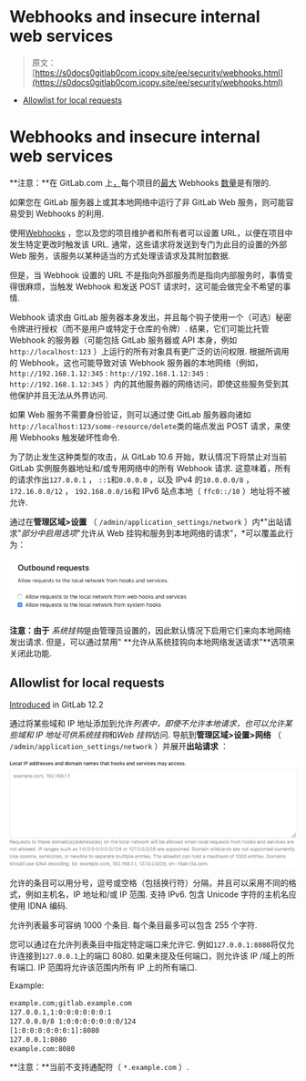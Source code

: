 # Webhooks and insecure internal web services

> 原文：[https://s0docs0gitlab0com.icopy.site/ee/security/webhooks.html](https://s0docs0gitlab0com.icopy.site/ee/security/webhooks.html)

*   [Allowlist for local requests](#allowlist-for-local-requests)

# Webhooks and insecure internal web services[](#webhooks-and-insecure-internal-web-services "Permalink")

**注意：**在 GitLab.com 上[，](../user/gitlab_com/index.html#maximum-number-of-webhooks)每个项目的[最大](../user/gitlab_com/index.html#maximum-number-of-webhooks) Webhooks [数量](../user/gitlab_com/index.html#maximum-number-of-webhooks)是有限的.

如果您在 GitLab 服务器上或其本地网络中运行了非 GitLab Web 服务，则可能容易受到 Webhooks 的利用.

使用[Webhooks](../user/project/integrations/webhooks.html) ，您以及您的项目维护者和所有者可以设置 URL，以便在项目中发生特定更改时触发该 URL. 通常，这些请求将发送到专门为此目的设置的外部 Web 服务，该服务以某种适当的方式处理该请求及其附加数据.

但是，当 Webhook 设置的 URL 不是指向外部服务而是指向内部服务时，事情变得很麻烦，当触发 Webhook 和发送 POST 请求时，这可能会做完全不希望的事情.

Webhook 请求由 GitLab 服务器本身发出，并且每个钩子使用一个（可选）秘密令牌进行授权（而不是用户或特定于仓库的令牌）. 结果，它们可能比托管 Webhook 的服务器（可能包括 GitLab 服务器或 API 本身，例如`http://localhost:123` ）上运行的所有对象具有更广泛的访问权限. 根据所调用的 Webhook，这也可能导致对该 Webhook 服务器的本地网络（例如， `http://192.168.1.12:345` : `http://192.168.1.12:345` : `http://192.168.1.12:345` ）内的其他服务器的网络访问，即使这些服务受到其他保护并且无法从外界访问.

如果 Web 服务不需要身份验证，则可以通过使 GitLab 服务器向诸如`http://localhost:123/some-resource/delete`类的端点发出 POST 请求，来使用 Webhooks 触发破坏性命令.

为了防止发生这种类型的攻击，从 GitLab 10.6 开始，默认情况下将禁止对当前 GitLab 实例服务器地址和/或专用网络中的所有 Webhook 请求. 这意味着，所有的请求作出`127.0.0.1` ， `::1`和`0.0.0.0` ，以及 IPv4 的`10.0.0.0/8` ， `172.16.0.0/12` ， `192.168.0.0/16`和 IPv6 站点本地（ `ffc0::/10` ）地址将不被允许.

通过在**管理区域>设置** （ `/admin/application_settings/network` ）内*"出站请求"*部分中启用选项*"允许从 Web 挂钩和服务到本地网络的请求"，*可以覆盖此行为：

[![Outbound requests admin settings](img/95cf4cb85bf824cf0817d4d93d93934d.png)](img/outbound_requests_section_v12_2.png)

**注意：由于** *系统挂钩*是由管理员设置的，因此默认情况下启用它们来向本地网络发出请求. 但是，可以通过禁用" **允许从系统挂钩向本地网络发送请求"**选项来关闭此功能.

## Allowlist for local requests[](#allowlist-for-local-requests "Permalink")

[Introduced](https://gitlab.com/gitlab-org/gitlab-foss/-/issues/44496) in GitLab 12.2

通过将某些域和 IP 地址添加到允许*列表中，*即使不允许本地请求，也可以允许某些域和 IP 地址可供*系统挂钩*和*Web* *挂钩*访问. 导航到**管理区域>设置>网络** （ `/admin/application_settings/network` ）并展开**出站请求** ：

[![Outbound local requests allowlist](img/77a2b247e60ad05b022cfd3f3a62c069.png)](img/allowlist_v13_0.png)

允许的条目可以用分号，逗号或空格（包括换行符）分隔，并且可以采用不同的格式，例如主机名，IP 地址和/或 IP 范围. 支持 IPv6\. 包含 Unicode 字符的主机名应使用 IDNA 编码.

允许列表最多可容纳 1000 个条目. 每个条目最多可以包含 255 个字符.

您可以通过在允许列表条目中指定特定端口来允许它. 例如`127.0.0.1:8080`将仅允许连接到`127.0.0.1`上的端口 8080\. 如果未提及任何端口，则允许该 IP /域上的所有端口. IP 范围将允许该范围内所有 IP 上的所有端口.

Example:

```
example.com;gitlab.example.com
127.0.0.1,1:0:0:0:0:0:0:1
127.0.0.0/8 1:0:0:0:0:0:0:0/124
[1:0:0:0:0:0:0:1]:8080
127.0.0.1:8080
example.com:8080 
```

**注意：**当前不支持通配符（ `*.example.com` ）.